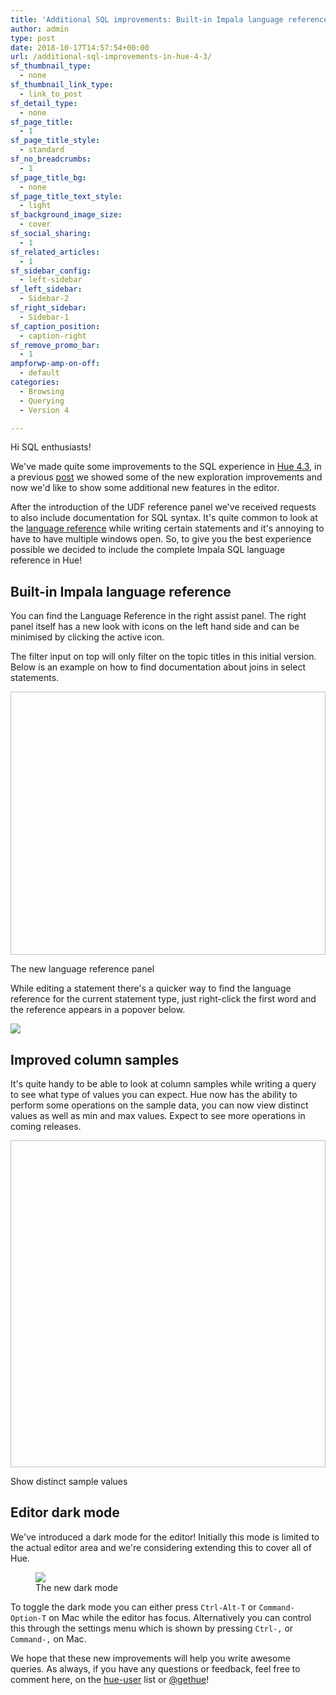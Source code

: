 ```yaml
---
title: 'Additional SQL improvements: Built-in Impala language reference, Improved column samples, Dark Mode'
author: admin
type: post
date: 2018-10-17T14:57:54+00:00
url: /additional-sql-improvements-in-hue-4-3/
sf_thumbnail_type:
  - none
sf_thumbnail_link_type:
  - link_to_post
sf_detail_type:
  - none
sf_page_title:
  - 1
sf_page_title_style:
  - standard
sf_no_breadcrumbs:
  - 1
sf_page_title_bg:
  - none
sf_page_title_text_style:
  - light
sf_background_image_size:
  - cover
sf_social_sharing:
  - 1
sf_related_articles:
  - 1
sf_sidebar_config:
  - left-sidebar
sf_left_sidebar:
  - Sidebar-2
sf_right_sidebar:
  - Sidebar-1
sf_caption_position:
  - caption-right
sf_remove_promo_bar:
  - 1
ampforwp-amp-on-off:
  - default
categories:
  - Browsing
  - Querying
  - Version 4

---
```

Hi SQL enthusiasts!

We've made quite some improvements to the SQL experience in [Hue 4.3][1], in a previous [post][2] we showed some of the new exploration improvements and now we'd like to show some additional new features in the editor.

After the introduction of the UDF reference panel we've received requests to also include documentation for SQL syntax. It's quite common to look at the [language reference][3] while writing certain statements and it's annoying to have to have multiple windows open. So, to give you the best experience possible we decided to include the complete Impala SQL language reference in Hue!

## Built-in Impala language reference

You can find the Language Reference in the right assist panel. The right panel itself has a new look with icons on the left hand side and can be minimised by clicking the active icon.

The filter input on top will only filter on the topic titles in this initial version. Below is an example on how to find documentation about joins in select statements.

<div class="wp-caption aligncenter">
  <p>
    <img width="766" height="421" data-gifffer="https://cdn.gethue.com/uploads/2018/10/impala_lang_ref_joins.gif"  />
  </p>

  <p class="wp-caption-text">
    The new language reference panel
  </p>
</div>

While editing a statement there's a quicker way to find the language reference for the current statement type, just right-click the first word and the reference appears in a popover below.

[<img src="https://cdn.gethue.com/uploads/2018/10/impala_lang_ref_context.png"/>][4]

## Improved column samples

It's quite handy to be able to look at column samples while writing a query to see what type of values you can expect. Hue now has the ability to perform some operations on the sample data, you can now view distinct values as well as min and max values. Expect to see more operations in coming releases.

<div class="wp-caption aligncenter">
  <p>
    <img width="766" height="523" data-gifffer="https://cdn.gethue.com/uploads/2018/10/sample_context_operations.gif"  />
  </p>

  <p class="wp-caption-text">
    Show distinct sample values
  </p>
</div>

## Editor dark mode

We've introduced a dark mode for the editor! Initially this mode is limited to the actual editor area and we're considering extending this to cover all of Hue.

<figure><a href="https://cdn.gethue.com/uploads/2018/10/editor_dark_mode.png"><img src="https://cdn.gethue.com/uploads/2018/10/editor_dark_mode.png"/></a><figcaption>The new dark mode</figcaption></figure>

To toggle the dark mode you can either press `Ctrl-Alt-T` or `Command-Option-T` on Mac while the editor has focus. Alternatively you can control this through the settings menu which is shown by pressing `Ctrl-,` or `Command-,` on Mac.

We hope that these new improvements will help you write awesome queries. As always, if you have any questions or feedback, feel free to comment here, on the [hue-user][6] list or [@gethue][7]!

 [1]: https://gethue.com/hue-4-3-and-its-app-building-improvements-are-out/
 [2]: https://gethue.com/improved-sql-exploration-in-hue-4-3/
 [3]: https://impala.apache.org/impala-docs.html
 [4]: https://cdn.gethue.com/uploads/2018/10/impala_lang_ref_context.png
 [5]: https://cdn.gethue.com/uploads/2018/10/editor_dark_mode.png
 [6]: http://groups.google.com/a/cloudera.org/group/hue-user
 [7]: https://twitter.com/gethue
